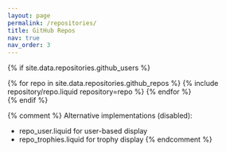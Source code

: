 ```yaml
---
layout: page
permalink: /repositories/
title: GitHub Repos
nav: true
nav_order: 3
---
```


{% if site.data.repositories.github_users %}
<div class="repositories d-flex flex-wrap flex-md-row flex-column justify-content-between align-items-center">
  {% for repo in site.data.repositories.github_repos %}
    {% include repository/repo.liquid repository=repo %}
  {% endfor %}
</div>
{% endif %}

{% comment %}
Alternative implementations (disabled):
- repo_user.liquid for user-based display
- repo_trophies.liquid for trophy display
{% endcomment %}